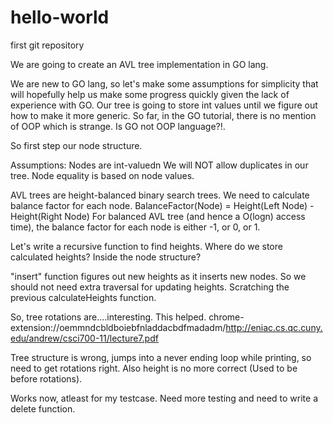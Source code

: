 # hello-world
first git repository

We are going to create an AVL tree implementation in GO lang.

We are new to GO lang, so let's make some assumptions for simplicity that will hopefully help us make some progress quickly given the lack of experience with GO. Our tree is going to store int values until we figure out how to make it more generic. So far, in the GO tutorial, there is no mention of OOP which is strange. Is GO not OOP language?!.

So first step our node structure.

Assumptions:
Nodes are int-valuedn
We will NOT allow duplicates in our tree. Node equality is based on node values.  

AVL trees are height-balanced binary search trees. We need to calculate balance factor for each node. 
BalanceFactor(Node) = Height(Left Node) - Height(Right Node)
For balanced AVL tree (and hence a O(logn) access time), the balance factor for each node is either -1, or 0, or 1.

Let's write a recursive function to find heights. Where do we store calculated heights? Inside the node structure?

"insert" function figures out new heights as it inserts new nodes. So we should not need extra traversal for updating heights. Scratching the previous calculateHeights function. 

So, tree rotations are....interesting. This helped.
chrome-extension://oemmndcbldboiebfnladdacbdfmadadm/http://eniac.cs.qc.cuny.edu/andrew/csci700-11/lecture7.pdf

Tree structure is wrong, jumps into a never ending loop while printing, so need to get rotations right. Also height is no more correct (Used to be before rotations).

Works now, atleast for my testcase. Need more testing and need to write a delete function.

